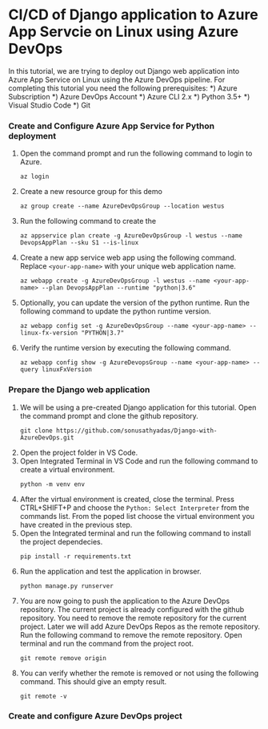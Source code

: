 # CI/CD of Django application to Azure App Servcie on Linux using Azure DevOps

In this tutorial, we are trying to deploy out Django web application into Azure App Service on Linux using the Azure DevOps pipeline. For completing this tutorial you need the following prerequisites:
    *) Azure Subscription
    *) Azure DevOps Account
    *) Azure CLI 2.x
    *) Python 3.5+ 
    *) Visual Studio Code
    *) Git 

### Create and Configure Azure App Service for Python deployment
1) Open the command prompt and run the following command to login to Azure.
    ```
    az login
    ```
2) Create a new resource group for this demo
    ```
    az group create --name AzureDevOpsGroup --location westus
    ```
3) Run the following command to create the 
    ```
    az appservice plan create -g AzureDevOpsGroup -l westus --name DevopsAppPlan --sku S1 --is-linux
    ```
4) Create a new app service web app using the following command. Replace `<your-app-name>` with your unique web application name.
    ```
    az webapp create -g AzureDevOpsGroup -l westus --name <your-app-name> --plan DevopsAppPlan --runtime "python|3.6"    
    ```
5) Optionally, you can update the version of the python runtime. Run the following command to update the python runtime version.
    ```
    az webapp config set -g AzureDevOpsGroup --name <your-app-name> --linux-fx-version "PYTHON|3.7"
    ```
6) Verify the runtime version by executing the following command.
    ```
    az webapp config show -g AzureDevopsGroup --name <your-app-name> --query linuxFxVersion
    ```
### Prepare the Django web application
1) We will be using a pre-created Django application for this tutorial. Open the command prompt and clone the github repository.
    ```
    git clone https://github.com/sonusathyadas/Django-with-AzureDevOps.git
    ```
2) Open the project folder in VS Code.
3) Open Integrated Terminal in VS Code and run the following command to create a virtual environment.
    ```
    python -m venv env
    ```
4) After the virtual environment is created, close the terminal. Press CTRL+SHIFT+P and choose the `Python: Select Interpreter` from the commands list. From the poped list choose the virtual environment you have created in the previous step.
5) Open the Integrated terminal and run the following command to install the project dependecies.
    ```
    pip install -r requirements.txt
    ```
6) Run the application and test the application in browser. 
    ```
    python manage.py runserver
    ```
7) You are now going to push the application to the Azure DevOps repository. The current project is already configured with the github repository. You need to remove the remote repository for the current project. Later we will add Azure DevOps Repos as the remote repository. Run the following command to remove the remote repository. Open terminal and run the command from the project root.
    ```
    git remote remove origin
    ```
8) You can verify whether the remote is removed or not using the following command. This should give an empty result.
    ```
    git remote -v
    ```
### Create and configure Azure DevOps project